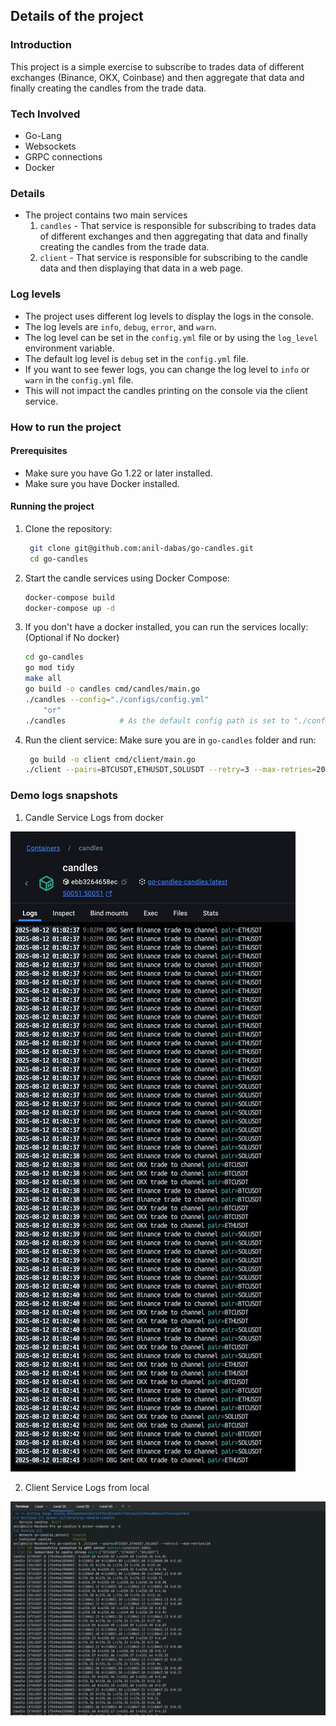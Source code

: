 ## Details of the project

### Introduction
This project is a simple exercise to subscribe to trades data of different exchanges (Binance, OKX, Coinbase) and then aggregate that data and finally creating the candles from the trade data.

### Tech Involved 
- Go-Lang
- Websockets
- GRPC connections 
- Docker

### Details 
- The project contains two main services 
    1. `candles` - That service is responsible for subscribing to trades data of different exchanges and then aggregating that data and finally creating the candles from the trade data.
    2. `client` - That service is responsible for subscribing to the candle data and then displaying that data in a web page.

### Log levels 
- The project uses different log levels to display the logs in the console.
- The log levels are `info`, `debug`, `error`, and `warn`.
- The log level can be set in the `config.yml` file or by using the `log_level` environment variable.
- The default log level is `debug` set in the `config.yml` file.
- If you want to see fewer logs, you can change the log level to `info` or `warn` in the `config.yml` file.
- This will not impact the candles printing on the console via the client service.

### How to run the project

#### Prerequisites
- Make sure you have Go 1.22 or later installed.
- Make sure you have Docker installed.

#### Running the project
1. Clone the repository:
   ```bash
    git clone git@github.com:anil-dabas/go-candles.git
    cd go-candles
    ```
2. Start the candle services using Docker Compose:
    ```bash
   docker-compose build 
   docker-compose up -d
    ```
3. If you don't have a docker installed, you can run the services locally: (Optional if No docker)
    ```bash
   cd go-candles
   go mod tidy
   make all
   go build -o candles cmd/candles/main.go 
   ./candles --config="./configs/config.yml"    
        "or"    
   ./candles            # As the default config path is set to "./configs/config.yml"
   ```
4. Run the client service:
   Make sure you are in `go-candles` folder and run:
   ```bash
    go build -o client cmd/client/main.go
   ./client --pairs=BTCUSDT,ETHUSDT,SOLUSDT --retry=3 --max-retries=20
   ```
   
### Demo logs snapshots 

1. Candle Service Logs from docker

![candles.png](candles.png)

2. Client Service Logs from local

![client.png](client.png)


